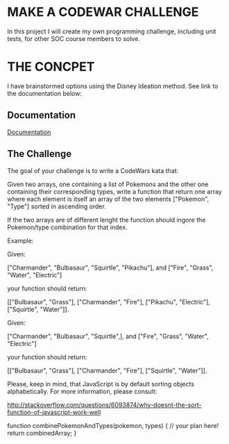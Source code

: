 # MAKE A CODEWAR CHALLENGE

In this project I will create my own programming challenge, including unit tests, for other SOC course members to solve.

# THE CONCPET

I have brainstormed options using the Disney Ideation method. See link to the documentation below:

## Documentation

[Documentation](https://docs.google.com/presentation/d/1IupRT-EVtTvKoCTbPb4RrmXyWJdq7-MX16poszK1lbc/edit#slide=id.g2c2ddcf7578_0_0)

## The Challenge

The goal of your challenge is to write a CodeWars kata that:

Given two arrays, one containing a list of Pokemons and the other one containing their corresponding types, write a function that return one array where each element is itself an array of the two elements ["Pokemon", "Type"] sorted in ascending order.

If the two arrays are of different lenght the function should ingore the Pokemon/type combination for that index.

Example:

Given:

["Charmander", "Bulbasaur", "Squirtle", "Pikachu"], and ["Fire", "Grass", "Water", "Electric"]

your function should return:

[["Bulbasaur", "Grass"], ["Charmander", "Fire"], ["Pikachu", "Electric"], ["Squirtle", "Water"]].

Given:

["Charmander", "Bulbasaur", "Squirtle",], and ["Fire", "Grass", "Water", "Electric"]

your function should return:

[["Bulbasaur", "Grass"], ["Charmander", "Fire"], ["Squirtle", "Water"]].

Please, keep in mind, that JavaScript is by default sorting objects alphabetically. For more information, please consult:

http://stackoverflow.com/questions/6093874/why-doesnt-the-sort-function-of-javascript-work-well

function combinePokemonAndTypes(pokemon, types) {
// your plan here!
return combinedArray;
}
